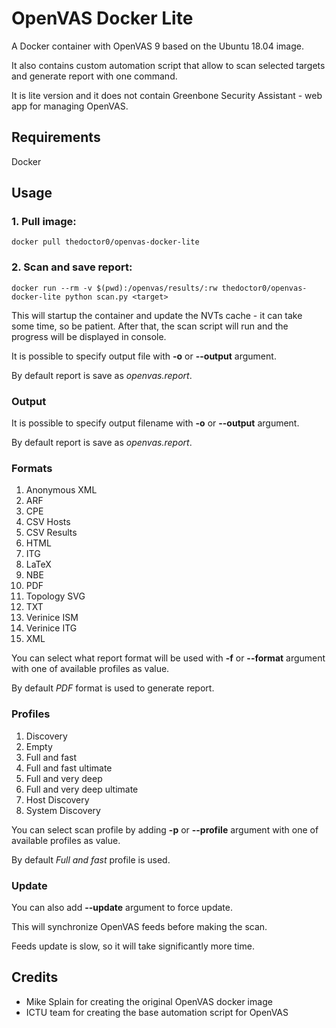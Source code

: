 # OpenVAS Docker Lite

A Docker container with OpenVAS 9 based on the Ubuntu 18.04 image.

It also contains custom automation script that allow to scan selected targets and generate report with one command.

It is lite version and it does not contain Greenbone Security Assistant - web app for managing OpenVAS.

## Requirements

Docker

## Usage

### 1. Pull image:

```
docker pull thedoctor0/openvas-docker-lite
```

### 2. Scan and save report:

```
docker run --rm -v $(pwd):/openvas/results/:rw thedoctor0/openvas-docker-lite python scan.py <target>
```

This will startup the container and update the NVTs cache - it can take some time, so be patient.
After that, the scan script will run and the progress will be displayed in console.

It is possible to specify output file with **-o** or **--output** argument.

By default report is save as *openvas.report*.

### Output

It is possible to specify output filename with **-o** or **--output** argument.

By default report is save as *openvas.report*.

### Formats

1. Anonymous XML
2. ARF
3. CPE
4. CSV Hosts
5. CSV Results
6. HTML
7. ITG
8. LaTeX
9. NBE
10. PDF
11. Topology SVG
12. TXT
13. Verinice ISM
14. Verinice ITG
15. XML

You can select what report format will be used with **-f** or **--format** argument with one of available profiles as value.

By default *PDF* format is used to generate report.

### Profiles

1. Discovery
2. Empty
3. Full and fast
4. Full and fast ultimate
5. Full and very deep
6. Full and very deep ultimate
7. Host Discovery
8. System Discovery

You can select scan profile by adding **-p** or **--profile** argument with one of available profiles as value.

By default *Full and fast* profile is used.

### Update

You can also add **--update** argument to force update.

This will synchronize OpenVAS feeds before making the scan.

Feeds update is slow, so it will take significantly more time.

## Credits
- Mike Splain for creating the original OpenVAS docker image
- ICTU team for creating the base automation script for OpenVAS
